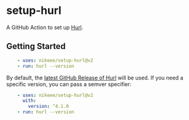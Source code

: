# setup-hurl
A GitHub Action to set up [Hurl](https://github.com/Orange-OpenSource/hurl).

## Getting Started
```yaml
    - uses: nikeee/setup-hurl@v2
    - run: hurl --version
```

By default, the [latest GitHub Release of Hurl](https://github.com/Orange-OpenSource/hurl/releases) will be used. If you need a specific version, you can pass a semver specifier:
```yaml
    - uses: nikeee/setup-hurl@v2
      with:
        version: ^4.1.0
    - run: hurl --version
```

